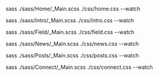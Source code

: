 <!-- run sass HOME -->

sass ./sass/Home/\_Main.scss ./css/home.css --watch

<!-- run sass INTRO -->

sass ./sass/Intro/\_Main.scss ./css/intro.css --watch

<!-- run sass FIELD -->

sass ./sass/Field/\_Main.scss ./css/field.css --watch

<!-- run sass NEWS -->

sass ./sass/News/\_Main.scss ./css/news.css --watch

 <!-- run sass POSTS -->

sass ./sass/Posts/\_Main.scss ./css/posts.css --watch

<!-- run sass CONNECT -->

sass ./sass/Connect/_Main.scss ./css/connect.css --watch